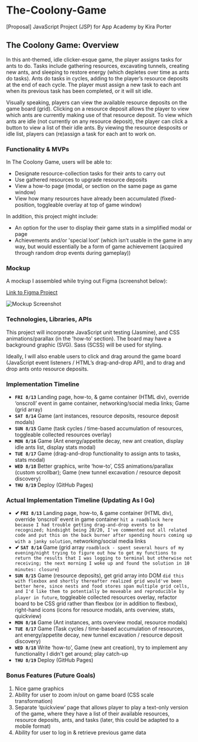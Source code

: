 # The-Coolony-Game
[Proposal] JavaScript Project (JSP) for App Academy by Kira Porter

## The Coolony Game: Overview
In this ant-themed, idle clicker-esque game, the player assigns tasks for ants to do. Tasks include gathering resources, excavating tunnels, creating new ants, and sleeping to restore energy (which depletes over time as ants do tasks).
Ants do tasks in cycles, adding to the player’s resource deposits at the end of each cycle. The player must assign a new task to each ant when its previous task has been completed, or it will sit idle. 

Visually speaking, players can view the available resource deposits on the game board (grid). Clicking on a resource deposit allows the player to view which ants are currently making use of that resource deposit. To view which ants are idle (not currently on any resource deposit), the player can click a button to view a list of their idle ants. By viewing the resource desposits or idle list, players can (re)assign a task for each ant to work on.

### Functionality & MVPs
In The Coolony Game, users will be able to:
- Designate resource-collection tasks for their ants to carry out
- Use gathered resources to upgrade resource deposits
- View a how-to page (modal, or section on the same page as game window)
- View how many resources have already been accumulated (fixed-position, toggleable overlay at top of game window)
 
In addition, this project might include:
- An option for the user to display their game stats in a simplified modal or page
- Achievements and/or 'special loot’ (which isn’t usable in the game in any way, but would essentially be a form of game achievement (acquired through random drop events during gameplay))

### Mockup
A mockup I assembled while trying out Figma (screenshot below):

[Link to Figma Project](https://www.figma.com/file/GwP3HkK7CZiAaqMuvK4iTA/Untitled?node-id=0%3A1 "View Prototype on Figma Website")

![Mockup Screenshot](https://cdn.discordapp.com/attachments/865227670039560212/875478177819025418/Coolony_Prototype.png "Screenshot of the Figma Mockup")

### Technologies, Libraries, APIs
This project will incorporate JavaScript unit testing (Jasmine), and CSS animations/parallax (in the 'how-to' section). The board may have a background graphic (SVG). Sass (SCSS) will be used for styling.

Ideally, I will also enable users to click and drag around the game board (JavaScript event listeners / HTML’s drag-and-drop API), and to drag and drop ants onto resource deposits.

### Implementation Timeline
- **`FRI 8/13`** Landing page, how-to, & game container (HTML div), override ‘onscroll’ event in game container, networking/social media links; Game (grid array)
- **`SAT 8/14`** Game (ant instances, resource deposits, resource deposit modals)
- **`SUN 8/15`** Game (task cycles / time-based accumulation of resources, toggleable collected resources overlay)
- **`MON 8/16`** Game (Ant energy/appetite decay, new ant creation, display idle ants list, display stats modal)
- **`TUE 8/17`** Game (drag-and-drop functionality to assign ants to tasks, stats modal)
- **`WED 8/18`** Better graphics, write ‘how-to’, CSS animations/parallax (custom scrollbar); Game (new tunnel excavation / resource deposit discovery)
- **`THU 8/19`** Deploy (GitHub Pages)

### Actual Implementation Timeline (Updating As I Go)
- **✔ `FRI 8/13`** Landing page, how-to, & game container (HTML div), override ‘onscroll’ event in game container `hit a roadblock here because I had trouble getting drag-and-drop events to be recognized; hindsight being 20/20, I've commented out all related code and put this on the back burner after spending hours coming up with a janky solution`, networking/social media links
- **✔ `SAT 8/14`** Game (grid array `roadblock - spent several hours of my evening/night trying to figure out how to get my functions to return the results that I was logging to terminal but otherwise not receiving; the next morning I woke up and found the solution in 10 minutes: closure`)
- **`SUN 8/15`** Game (resource deposits), get grid array into DOM `did this with flexbox and shortly thereafter realized grid would've been better here, since nests and food stores span multiple grid cells, and I'd like them to potentially be moveable and reproducible by player in future`, toggleable collected resources overlay, refactor board to be CSS grid rather than flexbox (or in addition to flexbox), right-hand icons (icons for resource modals, ants overview, stats, quickview)
- **`MON 8/16`** Game (Ant instances, ants overview modal, resource modals)
- **`TUE 8/17`** Game (Task cycles / time-based accumulation of resources, ant energy/appetite decay, new tunnel excavation / resource deposit discovery)
- **`WED 8/18`** Write ‘how-to’, Game (new ant creation), try to implement any functionality I didn't get around; play catch-up
- **`THU 8/19`** Deploy (GitHub Pages)

### Bonus Features (Future Goals)
1. Nice game graphics
1. Ability for user to zoom in/out on game board (CSS scale transformation)
1. Separate ‘quickview’ page that allows player to play a text-only version of the game, where they have a list of their available resources, resource deposits, ants, and tasks (later, this could be adapted to a mobile format)
1. Ability for user to log in & retrieve previous game data
